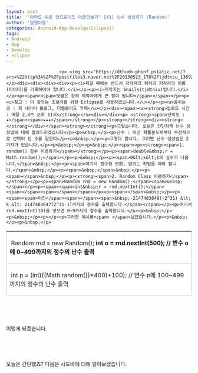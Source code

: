 ```yaml
---
layout: post
title: '"아마도 쉬운 안드로이드 어플만들기" [41] 난수 생성하기 (Random)'
author: '달팽이들'
categories: Android-App-Develop(Eclipse2)
tags:
- Android
- App
- Develop
- Eclipse
---
```



<script> location.href='https://cafe.naver.com/develoid/386657' ; </script>


















						<p> <img src="https://dthumb-phinf.pstatic.net/?src=%22http%3A%2F%2Fpostfiles3.naver.net%2F20130523_178%2Ftjdtnsu_1369283538974akCh1_JPEG%2Fand.jpg%3Ftype%3Dw2%22&amp;type=cafe_wa740"> </p><div><div><div><div><p><i>퍼갈 때에는 반드시 저작자의 허락과 저작자의 이름(아이디)를 기록하어야 합니다.</i></p><p><i>저작자는 Snails(tjdtnsu)입니다.</i></p><p><span><span>덧글은 강의 제작자에게 큰 힘이 됩니다</span></span></p><p><u>참고 : 이 강좌는 초보자를 위한 Eclipse를 사용하였습니다.</u></p><p><u>올리는 곳 : 제 네이버 블로그, 디벨로이드 카페</u></p><div><span><u><strong>업로드 시간 : 매달 2,4주 오후 11시</strong></u><div></div><p> <strong><span>난이도 : ★</span><span>★★★</span></strong></p><strong></strong><div><strong></strong></div></span><strong></strong><p>그렇습니다. 오늘은 간단하게 난수 생성법에 대해 알려드리겠습니다</p><p>&nbsp;</p><p>난수 : 어떤 확률분포로부터 무선적으로 선택이 된 수를 말한다</p><p>&nbsp;</p><p>그렇다 합니다. 그러면 난수 생성법은 2가지가 있습니다.</p><p>&nbsp;</p><p>&nbsp;</p><span><p><strong><span>1. random() 함수 이용하기</span></strong></p><p><span>double&nbsp;r = Math.random();</span></p><p>&nbsp;</p><p><span>0&lt;x&lt;1의 실수가 나옵니다.</span>&nbsp;</p><p><span>여기서 정수형 변환, 범위는 작업을 해야 합니다.﻿</span>&nbsp;</p><p><span>&nbsp;</span>&nbsp;</p><p><span>﻿</span>&nbsp;</p><p><strong><span>2. Random Class 이용하기</span></strong></p><p><span>Random rnd = new Random();</span><span>&nbsp;</span></p><p><span><span>int&nbsp;r = rnd.nextInt();</span><span>﻿</span><span>﻿</span></span></p><p><span></span>&nbsp;</p><p><span><span>이건﻿</span><span>﻿</span><span>&nbsp;-2147483648(-2^31) &lt; k &lt; 2147483647(2^31-1)까지의 정수를 출력합니다.</span></span></p><p>여기서 rnd.nextInt(10)을 넣으면 0~9까지의 정수를 출력합니다.</p><p>&nbsp;</p><p>&nbsp;</p><p></p><p>그러면 예시를<span>﻿ </span>보겠습니다.</p><p>&nbsp;</p><p>&nbsp;</p>





<table style="border-width: 1px 1px 0px 0px; border-style: solid solid none none; border-color: rgb(204, 204, 204) rgb(204, 204, 204) currentColor currentColor;" class="__se_tbl" border="0" cellspacing="0" cellpadding="0"><tbody><tr><td style="border-width: 0px 0px 1px 1px; border-style: none none solid solid; border-color: currentColor currentColor rgb(204, 204, 204) rgb(204, 204, 204); width: 739px; height: 32px; background-color: rgb(255, 255, 255);"><p>&nbsp;Random rnd = new Random();<b>&nbsp;int o = rnd.nextInt(500); // 변수 o에 0~499까지의 정수의 난수 출력</p></td></tr><tr><td style="border-width: 0px 0px 1px 1px; border-style: none none solid solid; border-color: currentColor currentColor rgb(204, 204, 204) rgb(204, 204, 204); width: 739px; height: 16px; background-color: rgb(255, 255, 255);"><p><span>&nbsp;int</span><span>&nbsp;p = (int)((Math.random())*400)+100); // 변수 p에 100~499까지의 정수의 난수 출력</span></p></td></tr></tbody></table><p></p><p>&nbsp;</p><p>&nbsp;</p><p>이렇게 되겠습니다.</p><p>&nbsp;</p><p>&nbsp;</p><p>오늘은 간단했죠? 다음은 시드바에 대해 알아보겠습니다.</p></span><p>&nbsp;<span></span><span></span><span></span><span></span><span></span><span></span></p><p>&nbsp;</p></div><p></p></div></div></div></div>
